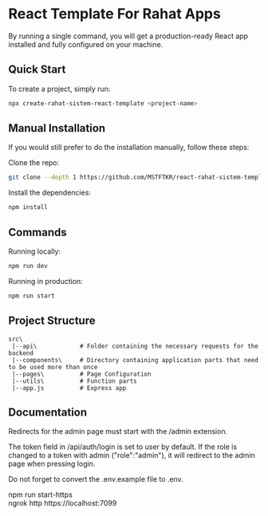 # React Template For Rahat Apps


By running a single command, you will get a production-ready React app installed and fully configured on your machine. 

## Quick Start

To create a project, simply run:

```bash
npx create-rahat-sistem-react-template <project-name>
```


## Manual Installation

If you would still prefer to do the installation manually, follow these steps:

Clone the repo:

```bash
git clone --depth 1 https://github.com/MSTFTKR/react-rahat-sistem-template.git
```

Install the dependencies:

```bash
npm install
```

## Commands

Running locally:

```bash
npm run dev
```

Running in production:

```bash
npm run start
```



## Project Structure

```
src\
 |--api\            # Folder containing the necessary requests for the backend
 |--components\     # Directory containing application parts that need to be used more than once
 |--pages\          # Page Configuration
 |--utils\          # Function parts
 |--app.js          # Express app
```

## Documentation

Redirects for the admin page must start with the /admin extension.

The token field in /api/auth/login is set to user by default. If the role is changed to a token with admin ("role":"admin"), it will redirect to the admin page when pressing login.

Do not forget to convert the .env.example file to .env.


 npm run start-https  
 ngrok http https://localhost:7099